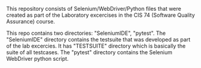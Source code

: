 This repository consists of Selenium/WebDriver/Python files that were created as part of the Laboratory excercises in the CIS 74 (Software Quality Assurance) course.

This repo contains two directories: "SeleniumIDE", "pytest". The "SeleniumIDE" directory contains the testsuite that was developed as part of the lab excercies. It has "TESTSUITE" directory which is basically the suite of all testcases. The "pytest" directory contains the Selenium WebDriver python script. 
